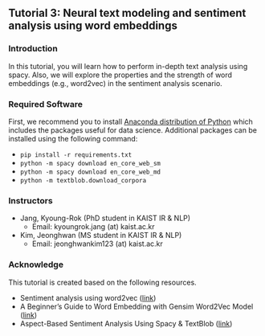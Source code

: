 ## Tutorial 3: Neural text modeling and sentiment analysis using word embeddings

### Introduction

In this tutorial, you will learn how to perform in-depth text analysis using spacy. Also, we will explore the properties and the strength of word embeddings (e.g., word2vec) in the sentiment analysis scenario.

### Required Software

First, we recommend you to install [Anaconda distribution of Python](https://www.anaconda.com) which includes the packages useful for data science. Additional packages can be installed using the following command:

* `pip install -r requirements.txt`
* `python -m spacy download en_core_web_sm`
* `python -m spacy download en_core_web_md`
* `python -m textblob.download_corpora`

### Instructors

* Jang, Kyoung-Rok (PhD student in KAIST IR & NLP)
  * Email: kyoungrok.jang (at) kaist.ac.kr
* Kim, Jeonghwan (MS student in KAIST IR & NLP)
  * Email: jeonghwankim123 (at) kaist.ac.kr

### Acknowledge

This tutorial is created based on the following resources.

* Sentiment analysis using word2vec ([link](https://www.kaggle.com/varun08/sentiment-analysis-using-word2vec/data))
* A Beginner’s Guide to Word Embedding with Gensim Word2Vec Model ([link](https://towardsdatascience.com/a-beginners-guide-to-word-embedding-with-gensim-word2vec-model-5970fa56cc92))
* Aspect-Based Sentiment Analysis Using Spacy & TextBlob ([link](https://towardsdatascience.com/aspect-based-sentiment-analysis-using-spacy-textblob-4c8de3e0d2b9))
